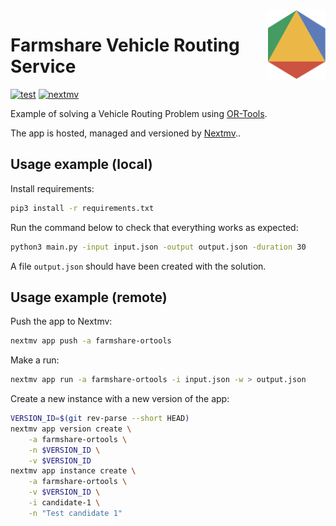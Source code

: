 <img src="../assets/ortools.svg" align="right" height="110"/>

# Farmshare Vehicle Routing Service

[![test](https://github.com/nextmv-io/farmshare/actions/workflows/test.yml/badge.svg?event=push&branch=stable)](https://github.com/nextmv-io/farmshare/actions/workflows/test.yml)
[![nextmv](https://github.com/nextmv-io/farmshare/actions/workflows/nextmv.yml/badge.svg?event=push&branch=stable)](https://github.com/nextmv-io/farmshare/actions/workflows/nextmv.yml)

Example of solving a Vehicle Routing Problem using [OR-Tools](https://developers.google.com/optimization/routing/vrp).

The app is hosted, managed and versioned by [Nextmv](https://nextmv.io/)..

## Usage example (local)

Install requirements:

```bash
pip3 install -r requirements.txt
```

Run the command below to check that everything works as expected:

```bash
python3 main.py -input input.json -output output.json -duration 30
```

A file `output.json` should have been created with the solution.

## Usage example (remote)

Push the app to Nextmv:

```bash
nextmv app push -a farmshare-ortools
```

Make a run:

```bash
nextmv app run -a farmshare-ortools -i input.json -w > output.json
```

Create a new instance with a new version of the app:

```bash
VERSION_ID=$(git rev-parse --short HEAD)
nextmv app version create \
    -a farmshare-ortools \
    -n $VERSION_ID \
    -v $VERSION_ID
nextmv app instance create \
    -a farmshare-ortools \
    -v $VERSION_ID \
    -i candidate-1 \
    -n "Test candidate 1"
```
